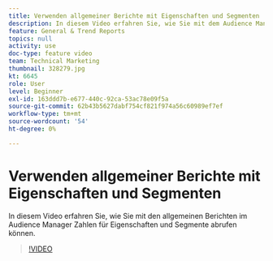 ```yaml
---
title: Verwenden allgemeiner Berichte mit Eigenschaften und Segmenten
description: In diesem Video erfahren Sie, wie Sie mit dem Audience Manager „Allgemeine Berichte“ Zahlen für Eigenschaften und Segmente abrufen können.
feature: General & Trend Reports
topics: null
activity: use
doc-type: feature video
team: Technical Marketing
thumbnail: 328279.jpg
kt: 6645
role: User
level: Beginner
exl-id: 163ddd7b-e677-440c-92ca-53ac78e09f5a
source-git-commit: 62b43b5627dabf754cf821f974a56c60989ef7ef
workflow-type: tm+mt
source-wordcount: '54'
ht-degree: 0%

---
```


# Verwenden allgemeiner Berichte mit Eigenschaften und Segmenten

In diesem Video erfahren Sie, wie Sie mit den allgemeinen Berichten im Audience Manager Zahlen für Eigenschaften und Segmente abrufen können.

>[!VIDEO](https://video.tv.adobe.com/v/340802/?quality=12&learn=on&captions=ger)
